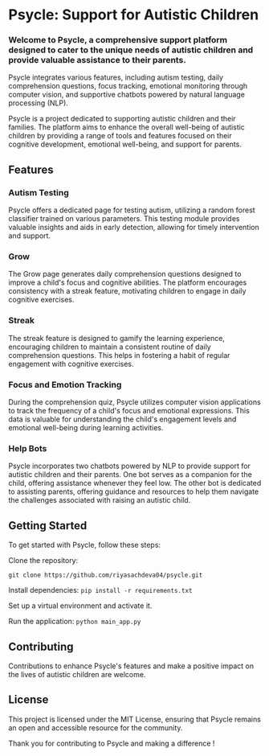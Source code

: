 # Psycle: Support for Autistic Children
### Welcome to Psycle, a comprehensive support platform designed to cater to the unique needs of autistic children and provide valuable assistance to their parents. 

Psycle integrates various features, including autism testing, daily comprehension questions, focus tracking, emotional monitoring through computer vision, and supportive chatbots powered by natural language processing (NLP).

Psycle is a project dedicated to supporting autistic children and their families. The platform aims to enhance the overall well-being of autistic children by providing a range of tools and features focused on their cognitive development, emotional well-being, and support for parents.

## Features
### Autism Testing

Psycle offers a dedicated page for testing autism, utilizing a random forest classifier trained on various parameters. This testing module provides valuable insights and aids in early detection, allowing for timely intervention and support.

### Grow

The Grow page generates daily comprehension questions designed to improve a child's focus and cognitive abilities. The platform encourages consistency with a streak feature, motivating children to engage in daily cognitive exercises.

### Streak

The streak feature is designed to gamify the learning experience, encouraging children to maintain a consistent routine of daily comprehension questions. This helps in fostering a habit of regular engagement with cognitive exercises.

### Focus and Emotion Tracking

During the comprehension quiz, Psycle utilizes computer vision applications to track the frequency of a child's focus and emotional expressions. This data is valuable for understanding the child's engagement levels and emotional well-being during learning activities.

### Help Bots

Psycle incorporates two chatbots powered by NLP to provide support for autistic children and their parents. One bot serves as a companion for the child, offering assistance whenever they feel low. The other bot is dedicated to assisting parents, offering guidance and resources to help them navigate the challenges associated with raising an autistic child.

## Getting Started
To get started with Psycle, follow these steps:

Clone the repository: 

``` git clone https://github.com/riyasachdeva04/psycle.git ```

Install dependencies:
```pip install -r requirements.txt```

Set up a virtual environment and activate it.

Run the application: 
```python main_app.py```

## Contributing

Contributions to enhance Psycle's features and make a positive impact on the lives of autistic children are welcome. 

## License

This project is licensed under the MIT License, ensuring that Psycle remains an open and accessible resource for the community.

Thank you for contributing to Psycle and making a difference !
